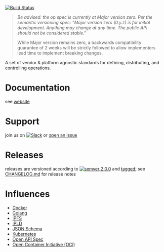 [![Build Status](https://travis-ci.org/opspec-io/spec.svg?branch=master)](https://travis-ci.org/opspec-io/spec)

> *Be advised: the op spec is currently at Major version zero. Per the
> semantic versioning spec: "Major version zero (0.y.z) is for initial
> development. Anything may change at any time. The public API should
> not be considered stable."*
>
> While Major version remains zero, a backwards compatibility guarantee
> of 2 weeks will be strictly followed to allow implementers lead time
> to implement breaking changes.

A set of vendor & platform agnostic standards for defining, distributing, and controlling operations.

# Documentation

see [website](https://opspec.io)

# Support

join us on [![Slack](https://opctl-slackin.herokuapp.com/badge.svg)](https://opctl-slackin.herokuapp.com/)
or [open an issue](https://github.com/opspec-io/sdk-golang/issues)

# Releases

releases are versioned according to
[![semver 2.0.0](https://img.shields.io/badge/semver-2.0.0-brightgreen.svg)](http://semver.org/spec/v2.0.0.html)
and [tagged](https://git-scm.com/book/en/v2/Git-Basics-Tagging); see
[CHANGELOG.md](CHANGELOG.md) for release notes

# Influences

- [Docker](https://docker.io)
- [Golang](https://golang.org)
- [IPFS](https://ipfs.io)
- [IPLD](https://ipld.io)
- [JSON Schema](https://github.com/json-schema)
- [Kubernetes](https://github.com/kubernetes)
- [Open API Spec](https://github.com/OAI/OpenAPI-Specification)
- [Open Container Initiative (OCI)](https://github.com/opencontainers)
